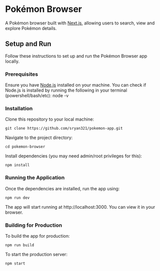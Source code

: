 # Pokémon Browser

A Pokémon browser built with [Next.js](https://nextjs.org/), allowing users to search, view and explore Pokémon details.

## Setup and Run

Follow these instructions to set up and run the Pokémon Browser app locally.

### Prerequisites

Ensure you have [Node.js](https://nodejs.org/) installed on your machine. You can check if Node.js is installed by running the following in your terminal (powershell/bash/etc):
  node -v

### Installation

Clone this repository to your local machine:

    git clone https://github.com/sryan321/pokemon-app.git

Navigate to the project directory:

    cd pokemon-browser

Install dependencies (you may need admin/root privileges for this):

    npm install

### Running the Application

Once the dependencies are installed, run the app using:

    npm run dev

The app will start running at http://localhost:3000. You can view it in your browser.

### Building for Production

To build the app for production:

    npm run build

To start the production server:

    npm start


